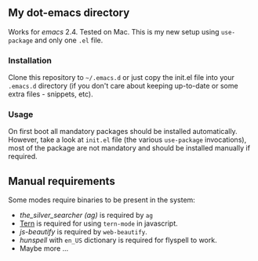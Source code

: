 ## My dot-emacs directory

Works for *emacs* 2.4. Tested on Mac. This is my new setup using
`use-package` and only one `.el` file.

### Installation

Clone this repository to `~/.emacs.d` or just copy the init.el file
into your `.emacs.d` directory (if you don't care about keeping
up-to-date or some extra files - snippets, etc).

### Usage

On first boot all mandatory packages should be installed
automatically. However, take a look at `init.el` file (the various
`use-package` invocations), most of the package are not mandatory and
should be installed manually if required.

## Manual requirements
Some modes require binaries to be present in the system:

* *the_silver_searcher (ag)* is required by `ag`
* [Tern](http://ternjs.net) is required for using `tern-mode` in
  javascript.
* *js-beautify* is required by `web-beautify`.
* *hunspell* with `en_US` dictionary is required for flyspell to work.
* Maybe more ...
